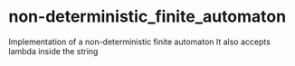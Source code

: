 # non-deterministic_finite_automaton
Implementation of a non-deterministic finite automaton 
It also accepts lambda inside the string
